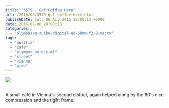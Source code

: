 ```yaml
---
title: "3579 - Get Coffee Here"
url: /2016/08/3579-get-coffee-here.html
publishDate: Sat, 06 Aug 2016 18:00:13 +0000
date: 2016-08-06 20:00:13
categories: 
  - "olympus-m-zuiko-digital-ed-60mm-f2-8-macro"
tags: 
  - "austria"
  - "cafe"
  - "olympus-om-d-e-m1"
  - "street"
  - "vienna"
  - "wien"
---
```

<div class="container">
<div class="center"><a target="_blank" href="https://d25zfm9zpd7gm5.cloudfront.net/1200x1200/2016/20160405_180848_lr.jpg"><img class="webfeedsFeaturedVisual" src="https://d25zfm9zpd7gm5.cloudfront.net/0600x0600/2016/20160405_180848_lr.jpg" /></a></div>
</div>
<br />

A small café in Vienna's second district, again helped along by the 60's nice compression and the tight frame.
